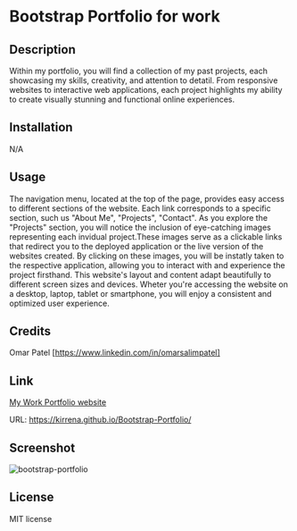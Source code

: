 # Bootstrap Portfolio for work

## Description
Within my portfolio, you will find a collection of my past projects, each showcasing my skills, creativity, and attention to detatil. From responsive websites to interactive web applications, each project highlights my ability to create visually stunning and functional online experiences.

## Installation
N/A

## Usage
The navigation menu, located at the top of the page, provides easy access to different sections of the website. Each link corresponds to a specific section, such us "About Me", "Projects", "Contact". As you explore the "Projects" section, you will notice the inclusion of eye-catching images representing each invidual project.These images serve as a clickable links that redirect you to the deployed application or the live version of the websites created. By clicking on these images, you will be instatly taken to the respective application, allowing you to interact with and experience the project firsthand.
This website's layout and content adapt beautifully to different screen sizes and devices. Wheter you're accessing the website on a desktop, laptop, tablet or smartphone, you will enjoy a consistent and optimized user experience.

## Credits
Omar Patel [https://www.linkedin.com/in/omarsalimpatel]

## Link
[My Work Portfolio website](https://kirrena.github.io/Bootstrap-Portfolio/)

URL: https://kirrena.github.io/Bootstrap-Portfolio/

## Screenshot
![bootstrap-portfolio](https://github.com/Kirrena/work-portfolio/assets/74355186/74eba646-1cf4-4286-b4e1-fdfeae7b9ccb)

## License
MIT license
